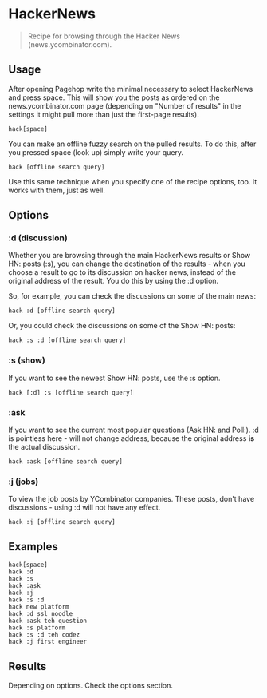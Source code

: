 # HackerNews

> Recipe for browsing through the Hacker News (news.ycombinator.com).

## Usage

After opening Pagehop write the minimal necessary to select HackerNews and press space. This will show you the posts as ordered on the news.ycombinator.com page (depending on "Number of results" in the settings it might pull more than just the first-page results).

```
hack[space]
```

You can make an offline fuzzy search on the pulled results. To do this, after you pressed space (look up) simply write your query.

```
hack [offline search query]
```

Use this same technique when you specify one of the recipe options, too. It works with them, just as well.

## Options

### :d (discussion)

Whether you are browsing through the main HackerNews results or Show HN: posts (:s), you can change the destination of the results - when you choose a result to go to its discussion on hacker news, instead of the original address of the result. You do this by using the :d option.

So, for example, you can check the discussions on some of the main news:

```
hack :d [offline search query]
```

Or, you could check the discussions on some of the Show HN: posts:

```
hack :s :d [offline search query]
```

### :s (show)

If you want to see the newest Show HN: posts, use the :s option.

```
hack [:d] :s [offline search query]
```

### :ask

If you want to see the current most popular questions (Ask HN: and Poll:). :d is pointless here - will not change address, because the original address **is** the actual discussion.

```
hack :ask [offline search query]
```

### :j (jobs)

To view the job posts by YCombinator companies. These posts, don't have discussions - using :d will not have any effect.

```
hack :j [offline search query]
```

## Examples

```
hack[space]
hack :d
hack :s
hack :ask
hack :j
hack :s :d
hack new platform
hack :d ssl noodle
hack :ask teh question
hack :s platform
hack :s :d teh codez
hack :j first engineer
```

## Results

Depending on options. Check the options section.